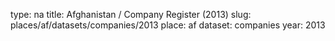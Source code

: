 type: na
title: Afghanistan / Company Register (2013)
slug: places/af/datasets/companies/2013
place: af
dataset: companies
year: 2013

